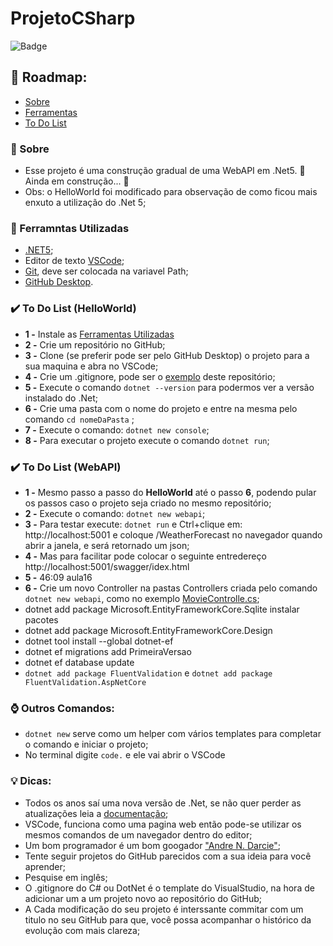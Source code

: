 # ProjetoCSharp 
![Badge](https://img.shields.io/badge/.NET5-WebApi-%237159c1?style=for-the-badge&logo=c-sharp&logoColor=green)

## :scroll: Roadmap:
 * [Sobre](#sobre)
 *  [Ferramentas](#ferramntas-utilizadas)   
 *  [To Do List](#to-do-list) 


### :notebook: Sobre
- Esse projeto é uma construção gradual de uma WebAPI em .Net5. 🚧  Ainda em construção... :construction_worker:
- Obs: o HelloWorld foi modificado para observação de como ficou mais enxuto a utilização do .Net 5;

### :wrench: Ferramntas Utilizadas 
* [.NET5](https://dotnet.microsoft.com/download/dotnet/5.0); 
* Editor de texto [VSCode](https://code.visualstudio.com/Download);
* [Git](https://code.visualstudio.com/Download), deve ser colocada na variavel Path;
* [GitHub Desktop](https://desktop.github.com/).

### :heavy_check_mark: To Do List (HelloWorld)
- **1 -** Instale as [Ferramentas Utilizadas](#ferramntas-utilizadas) 
- **2 -** Crie um repositório no GitHub;
- **3 -** Clone (se preferir pode ser pelo GitHub Desktop) o projeto para a sua maquina e abra no VSCode;
- **4 -** Crie um .gitignore, pode ser o [exemplo](https://github.com/TheJessicaBohn/ProjetoCSharp/blob/main/.gitignore) deste repositório; 
- **5 -** Execute o comando ```dotnet --version``` para podermos ver a versão instalado do .Net;
- **6 -** Crie uma pasta com o nome do projeto e entre na mesma pelo comando ```cd nomeDaPasta``` ;
- **7 -** Execute o comando: ```dotnet new console```;
- **8 -** Para executar o projeto execute o comando ```dotnet run```;

### :heavy_check_mark: To Do List (WebAPI)

- **1 -** Mesmo passo a passo do **HelloWorld** até o passo **6**, podendo pular os passos caso o projeto seja criado no mesmo repositório;
- **2 -** Execute o comando: ```dotnet new webapi```;
- **3 -** Para testar execute: ```dotnet run``` e Ctrl+clique em: http://localhost:5001 e coloque /WeatherForecast no navegador quando abrir a janela, e será retornado um json;
- **4 -** Mas para facilitar pode colocar o seguinte entredereço http://localhost:5001/swagger/idex.html
- **5 -** 46:09 aula16
- **6 -** Crie um novo Controller na pastas Controllers criada pelo comando ```dotnet new webapi```, como no exemplo [MovieControlle.cs](https://github.com/TheJessicaBohn/ProjetoCSharp/blob/main/Controllers/MovieController.cs);
- dotnet add package Microsoft.EntityFrameworkCore.Sqlite instalar pacotes
- dotnet add package Microsoft.EntityFrameworkCore.Design
- dotnet tool install --global dotnet-ef
- dotnet ef migrations add PrimeiraVersao
- dotnet ef database update
- `dotnet add package FluentValidation` e `dotnet add package FluentValidation.AspNetCore`

### :watch: Outros Comandos:
- ```dotnet new``` serve como um helper com vários templates para completar o comando e iniciar o projeto;
- No terminal digite ```code.``` e ele vai abrir o VSCode

### :bulb: Dicas:
- Todos os anos saí uma nova versão de .Net, se não quer perder as atualizações leia a [documentação](https://docs.microsoft.com/pt-br/dotnet/); 
- VSCode, funciona como uma pagina web então pode-se utilizar os mesmos comandos de um navegador dentro do editor;
- Um bom programador é um bom googador ["Andre N. Darcie"](https://github.com/andredarcie);
- Tente seguir projetos do GitHub parecidos com a sua ideia para você aprender;
- Pesquise em inglês;
- O .gitignore do C# ou DotNet é o template do VisualStudio, na hora de adicionar um a um projeto novo ao repositório do GitHub; 
- A Cada modificação do seu projeto é interssante commitar com um titulo no seu GitHub para que, você possa acompanhar o histórico da evolução com mais clareza; 

